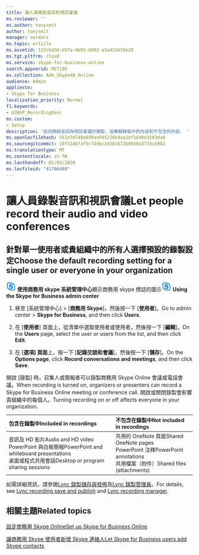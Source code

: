 ```yaml
---
title: 讓人員錄製音訊和視訊會議
ms.reviewer: ''
ms.author: tonysmit
author: tonysmit
manager: serdars
ms.topic: article
ms.assetid: 122cb43d-b57a-4b93-b902-a1a432e7de28
ms.tgt.pltfrm: cloud
ms.service: skype-for-business-online
search.appverid: MET150
ms.collection: Adm_Skype4B_Online
audience: Admin
appliesto:
- Skype for Business
localization_priority: Normal
f1.keywords:
- O365P_RecordingDesc
ms.custom:
- Setup
description: '如何開啟音訊與視訊會議的錄製，並瞭解錄製中的內容和不包含的內容。 '
ms.openlocfilehash: 551e7d748a849ae945226b4aa1ef1640e3163da0
ms.sourcegitcommit: 19f534bfafbc74dbc2d381672b0650a3733cb982
ms.translationtype: MT
ms.contentlocale: zh-TW
ms.lasthandoff: 02/03/2020
ms.locfileid: "41706488"
---
```

# <a name="let-people-record-their-audio-and-video-conferences"></a><span data-ttu-id="02e54-103">讓人員錄製音訊和視訊會議</span><span class="sxs-lookup"><span data-stu-id="02e54-103">Let people record their audio and video conferences</span></span>

## <a name="choose-the-default-recording-setting-for-a-single-user-or-everyone-in-your-organization"></a><span data-ttu-id="02e54-104">針對單一使用者或貴組織中的所有人選擇預設的錄製設定</span><span class="sxs-lookup"><span data-stu-id="02e54-104">Choose the default recording setting for a single user or everyone in your organization</span></span>

<span data-ttu-id="02e54-105">![](../images/sfb-logo-30x30.png) **使用商務用 skype 系統管理中心**顯示商務用 skype 標誌的圖示</span><span class="sxs-lookup"><span data-stu-id="02e54-105">![An icon showing the Skype for Business logo](../images/sfb-logo-30x30.png) **Using the Skype for Business admin center**</span></span>

1. <span data-ttu-id="02e54-106">移至 [系統管理中心] > [**商務用 Skype**]，然後按一下 [**使用者**]。</span><span class="sxs-lookup"><span data-stu-id="02e54-106">Go to admin center > **Skype for Business**, and then click **Users**.</span></span>
    
2. <span data-ttu-id="02e54-107">在 [**使用者**] 頁面上，從清單中選取使用者或使用者，然後按一下 [**編輯**]。</span><span class="sxs-lookup"><span data-stu-id="02e54-107">On the **Users** page, select the user or users from the list, and then click **Edit**.</span></span>
    
3. <span data-ttu-id="02e54-108">在 [**選項] 頁面**上，按一下 [**記錄交談和會議**]，然後按一下 [**儲存**]。</span><span class="sxs-lookup"><span data-stu-id="02e54-108">On the **Options page**, click **Record conversations and meetings**, and then click **Save**.</span></span>
    
<span data-ttu-id="02e54-109">開啟 [錄製] 時，召集人或簡報者可以錄製商務用 Skype Online 會議或電話會議。</span><span class="sxs-lookup"><span data-stu-id="02e54-109">When recording is turned on, organizers or presenters can record a Skype for Business Online meeting or conference call.</span></span> <span data-ttu-id="02e54-110">開啟或關閉錄製會影響貴組織中的每個人。</span><span class="sxs-lookup"><span data-stu-id="02e54-110">Turning recording on or off affects everyone in your organization.</span></span>
  
|<span data-ttu-id="02e54-111">**包含在錄製中**</span><span class="sxs-lookup"><span data-stu-id="02e54-111">**Included in recordings**</span></span>|<span data-ttu-id="02e54-112">**不包含在錄製中**</span><span class="sxs-lookup"><span data-stu-id="02e54-112">**Not included in recordings**</span></span>|
|:-----|:-----|
|<span data-ttu-id="02e54-113">音訊及 HD 影片</span><span class="sxs-lookup"><span data-stu-id="02e54-113">Audio and HD video</span></span>  <br/> <span data-ttu-id="02e54-114">PowerPoint 與白板簡報</span><span class="sxs-lookup"><span data-stu-id="02e54-114">PowerPoint and whiteboard presentations</span></span>  <br/> <span data-ttu-id="02e54-115">桌面或程式共用會話</span><span class="sxs-lookup"><span data-stu-id="02e54-115">Desktop or program sharing sessions</span></span>  <br/> |<span data-ttu-id="02e54-116">共用的 OneNote 頁面</span><span class="sxs-lookup"><span data-stu-id="02e54-116">Shared OneNote pages</span></span>  <br/> <span data-ttu-id="02e54-117">PowerPoint 注釋</span><span class="sxs-lookup"><span data-stu-id="02e54-117">PowerPoint annotations</span></span>  <br/> <span data-ttu-id="02e54-118">共用檔案（附件）</span><span class="sxs-lookup"><span data-stu-id="02e54-118">Shared files (attachments)</span></span>  <br/> |
   
<span data-ttu-id="02e54-119">如需詳細資訊，請參閱[Lync 錄製儲存與發佈](https://support.office.com/en-US/Article/83cf1507-0f05-40f5-a520-5a6c133bc33e)及[Lync 錄製管理員](https://support.office.com/en-US/Article/fa915c55-ff55-45c0-b372-1ef5596da10b)。</span><span class="sxs-lookup"><span data-stu-id="02e54-119">For details, see [Lync recording save and publish](https://support.office.com/en-US/Article/83cf1507-0f05-40f5-a520-5a6c133bc33e) and [Lync recording manager](https://support.office.com/en-US/Article/fa915c55-ff55-45c0-b372-1ef5596da10b).</span></span> 
  
## <a name="related-topics"></a><span data-ttu-id="02e54-120">相關主題</span><span class="sxs-lookup"><span data-stu-id="02e54-120">Related topics</span></span>
[<span data-ttu-id="02e54-121">設定商務用 Skype Online</span><span class="sxs-lookup"><span data-stu-id="02e54-121">Set up Skype for Business Online</span></span>](set-up-skype-for-business-online.md)

[<span data-ttu-id="02e54-122">讓商務用 Skype 使用者新增 Skype 連絡人</span><span class="sxs-lookup"><span data-stu-id="02e54-122">Let Skype for Business users add Skype contacts</span></span>](let-skype-for-business-users-add-skype-contacts.md)

  
 
